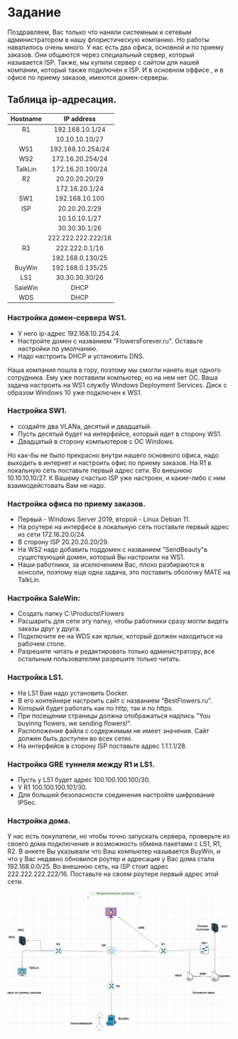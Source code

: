 # Задание
Поздравляем, Вас только что наняли системным и сетевым администратором в нашу флористическую компанию. Но работы навалилось очень много.
У нас есть два офиса, основной и по приему заказов. Они общаются через специальный сервер, который называется ISP.
Также, мы купили сервер с сайтом для нашей компании, который также подключен к ISP. 
И в основном оффисе , и в офисе по приему заказов, имеются домен-серверы.

## Таблица ip-адресация.
 | Hostname | IP address |
 |:-----------------:|:----------------------:|
 | R1 | 192.168.10.1/24|
 | | 10.10.10.10/27|
 | WS1 | 192.168.10.254/24 |
 | WS2 | 172.16.20.254/24|
 | TalkLin | 172.16.20.100/24 |
 | R2 | 20.20.20.20/29 |
 | | 172.16.20.1/24|
 | SW1 | 192.168.10.100|
 | ISP | 20.20.20.2/29|
 | | 10.10.10.1/27|
 | | 30.30.30.1/26|
 | | 222.222.222.222/16|
 | R3 | 222.222.0.1/16|
 | | 192.168.0.130/25 |
 | BuyWin | 192.168.0.135/25 |
 | LS1 | 30.30.30.30/26 |
 | SaleWin | DHCP |
 | WDS | DHCP |
### Настройка домен-сервера WS1. 
  - У него ip-адрес 192.168.10.254.24. 
  - Настройте домен с названием "FlowersForever.ru". Оставьте настройки по умолчанию. 
  - Надо настроить DHCP и установить DNS.
  
Наша компания пошла в гору, поэтому мы смогли нанять еще одного сотрудника. Ему уже поставили компьютер, но на нем нет ОС.
Ваша задача настроить на WS1 службу Windows Deployment Services. Диск с образом Windows 10 уже подключен к WS1. 


### Наcтройка SW1. 
  - cоздайте два VLANа, десятый и двадцатый. 
  - Пусть десятый будет на интерфейсе, который идет в сторону WS1. 
  - Двадцатый в сторону компьютеров с ОС Windows.

Но как-бы не было прекрасно внутри нашего основного офиса, надо выходить в интернет и настроить офис по приему заказов.
На R1 в локальную сеть поставьте первый адрес сети. Во внешнюю 10.10.10.10/27. К Вашему счастью ISP уже настроен, и какие-либо с ним взаимодейстовать Вам не надо.

### Настройка офиса по приему заказов.  
 - Первый - Windows Server 2019, второй -  Linux Debian 11.
 - На роутере на интерфесе в локальную сеть поставьте первый адрес из сети 172.16.20.0/24. 
 - В сторону ISP 20.20.20.20/29.
 - На WS2 надо добавить поддомен с названием "SendBeauty"в существующий домен, который Вы настроили на WS1.
 - Наши работники, за исключением Вас, плохо разбираются в консоли, поэтому еще одна задача, это поставить оболочку MATE на TalkLin.

### Настройка SaleWin:
 - Создать папку C:\Products\Flowers 
 - Расшарить для сети эту папку, чтобы работники сразу могли видеть заказы друг у друга.
 - Подключите ее на WDS как ярлык, который должен находиться на рабочем столе. 
 - Разрешите читать и редактировать только администратору, все остальным пользователям разрешите только читать.

### Настройка LS1. 
 - На LS1 Вам надо установить Docker. 
 - В его контейнере настроить сайт с названием "BestFlowers.ru". 
 - Который будет работать как по http, так и по https.
 - При посещении страницы должна отображаться надпись "You buyinng flowers, we sending flowers!". 
 - Расположение файла с содержимым не имеет значения. Сайт должен быть доступен во всех сетях.
 - На интерфейсе в сторону ISP поставьте адрес 1.1.1.1/28.

 ### Настройка GRE туннеля между R1 и LS1. 
 - Пусть у LS1 будет адрес 100.100.100.100/30. 
 - У R1 100.100.100.101/30. 
 - Для большей безопасности соединения настройте шифрование IPSec.

### Настройка дома.
У нас есть покупатели, но чтобы точно запускать сервера, проверьте из своего дома подключение и возможность обмена пакетами с LS1, R1, R2. В анкете Вы указывали что Ваш компьютер называется BuyWin, и что у Вас недавно обновился роутер и адресация у Вас дома стала 192.168.0.0/25.
Во внешнюю сеть, на ISP стоит адрес 222.222.222.222/16. Поставьте на своем роутере первый адрес этой сети.








![image](https://github.com/1BABAYKA1/Offices/blob/main/топология.png)
